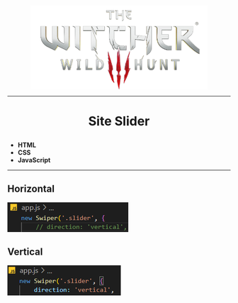 <div align="center">
  <img src="img/tw3-next-gen-logo-light-en@2x-ed17a5d0..png" min-width="400px" max-width="400px" width="400px" align="center" alt="Computador iuriCode"></div>

---
# <p align="center">Site Slider</p>
* **HTML**
* **CSS**
* **JavaScript**
---
## Horizontal
![hori](img/Screenshot%202023-01-21%20164055.png)
## Vertical
![verti](img/Screenshot%202023-01-21%20164212.png)
